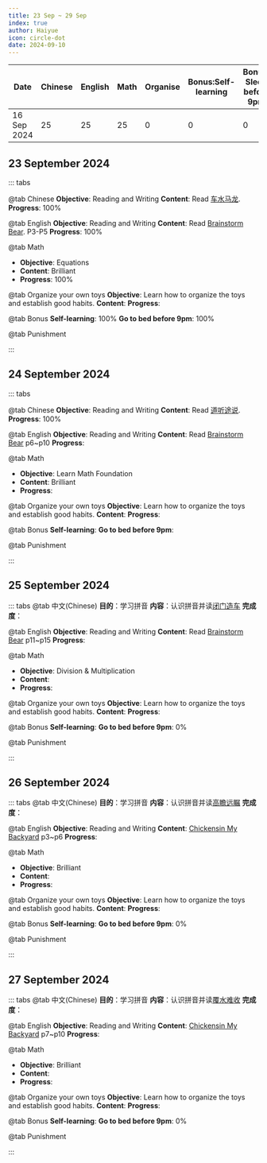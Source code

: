```yaml
---
title: 23 Sep ~ 29 Sep
index: true
author: Haiyue
icon: circle-dot
date: 2024-09-10
---
```


| Date | Chinese | English | Math | Organise | Bonus:Self-learning | Bonus: Sleep before 9pm | Punishment | Total |
| -- | -- | -- | -- | -- | -- | -- | -- | -- |
|16 Sep 2024 | 25 | 25 | 25 | 0 | 0 | 0 | Timeout Play Phone Game: -$1 | 75 |



## 23 September 2024
::: tabs

@tab Chinese
**Objective**: Reading and Writing
**Content**: Read [车水马龙](/chinese/idiom/2024-01-22_车水马龙.html).
**Progress**: 100%

@tab English
**Objective**: Reading and Writing
**Content**: Read [Brainstorm Bear](/english/reading/Level-K/BrainstormBear.html). P3-P5
**Progress**: 100%

@tab Math
* **Objective**: Equations
* **Content**: Brilliant
* **Progress**: 100%

@tab Organize your own toys
**Objective**: Learn how to organize the toys and establish good habits.
**Content**: 
**Progress**: 

@tab Bonus
**Self-learning**: 100%
**Go to bed before 9pm**: 100%

@tab Punishment

:::


## 24 September 2024
::: tabs

@tab Chinese
**Objective**: Reading and Writing
**Content**: Read [道听途说](/chinese/idiom/2024-01-09_道听途说.html).
**Progress**: 100%

@tab English
**Objective**: Reading and Writing
**Content**: Read [Brainstorm Bear](/english/reading/Level-K/BrainstormBear.html) p6~p10
**Progress**: 

@tab Math
* **Objective**: Learn Math Foundation
* **Content**: Brilliant
* **Progress**: 

@tab Organize your own toys
**Objective**: Learn how to organize the toys and establish good habits.
**Content**: 
**Progress**: 

@tab Bonus
**Self-learning**: 
**Go to bed before 9pm**: 

@tab Punishment

:::

## 25 September 2024
::: tabs
@tab 中文(Chinese)
**目的**：学习拼音
**内容**：认识拼音并读[闭门造车](/chinese/idiom/2024-01-05_闭门造车.html)
**完成度**：

@tab English
**Objective**: Reading and Writing
**Content**: Read [Brainstorm Bear](/english/reading/Level-K/BrainstormBear.html) p11~p15
**Progress**: 

@tab Math
* **Objective**: Division & Multiplication
* **Content**: 
* **Progress**: 

@tab Organize your own toys
**Objective**: Learn how to organize the toys and establish good habits.
**Content**: 
**Progress**: 

@tab Bonus
**Self-learning**: 
**Go to bed before 9pm**: 0%

@tab Punishment

:::



## 26 September 2024
::: tabs
@tab 中文(Chinese)
**目的**：学习拼音
**内容**：认识拼音并读[高瞻远瞩](/chinese/idiom/2024-01-07_高瞻远瞩.html)
**完成度**：

@tab English
**Objective**: Reading and Writing
**Content**: [Chickensin My Backyard](/english/reading/Level-K/ChickensinMyBackyard.html) p3~p6
**Progress**: 

@tab Math
* **Objective**: Brilliant
* **Content**: 
* **Progress**: 

@tab Organize your own toys
**Objective**: Learn how to organize the toys and establish good habits.
**Content**: 
**Progress**: 

@tab Bonus
**Self-learning**: 
**Go to bed before 9pm**: 0%

@tab Punishment

:::


## 27 September 2024
::: tabs
@tab 中文(Chinese)
**目的**：学习拼音
**内容**：认识拼音并读[覆水难收](/chinese/idiom/2024-01-14_覆水难收.html)
**完成度**：

@tab English
**Objective**: Reading and Writing
**Content**: [Chickensin My Backyard](/english/reading/Level-K/ChickensinMyBackyard.html) p7~p10
**Progress**: 

@tab Math
* **Objective**: Brilliant
* **Content**: 
* **Progress**: 

@tab Organize your own toys
**Objective**: Learn how to organize the toys and establish good habits.
**Content**: 
**Progress**: 

@tab Bonus
**Self-learning**: 
**Go to bed before 9pm**: 0%

@tab Punishment

:::
